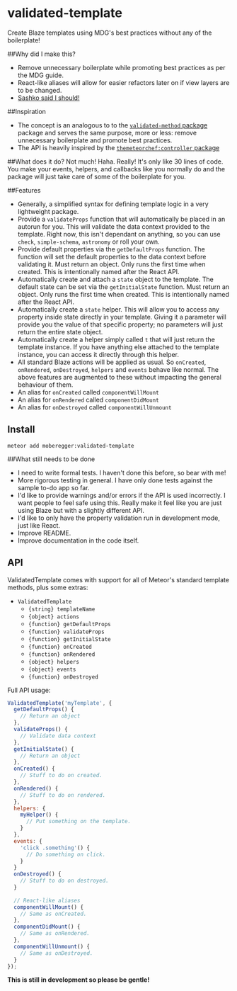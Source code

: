 # validated-template
Create Blaze templates using MDG's best practices without any of the boilerplate!

##Why did I make this?
- Remove unnecessary boilerplate while promoting best practices as per the MDG guide.
- React-like aliases will allow for easier refactors later on if view layers are to be changed.
- [Sashko said I should!](https://forums.meteor.com/t/similarities-between-react-and-blaze/15883/6?u=moberegger)

##Inspiration
- The concept is an analogous to to the  [`validated-method` package](https://atmospherejs.com/mdg/validated-method)  package and serves the same purpose, more or less: remove unnecessary boilerplate and promote best practices. 
- The API is heavily inspired by the [`themeteorchef:controller` package](https://atmospherejs.com/themeteorchef/controller)

##What does it do?
Not much! Haha. Really! It's only like 30 lines of code. You make your events, helpers, and callbacks like you normally do and the package will just take care of some of the boilerplate for you.

##Features
- Generally, a simplified syntax for defining template logic in a very lightweight package.
- Provide a `validateProps` function that will automatically be placed in an autorun for you. This will validate the data context provided to the template. Right now, this isn't dependant on anything, so you can use `check`, `simple-schema`, `astronomy` or roll your own.
- Provide default properties via the `getDefaultProps` function. The function will set the default properties to the data context before validating it. Must return an object. Only runs the first time when created. This is intentionally named after the React API.
- Automatically create and attach a `state` object to the template. The default state can be set via the `getInitialState` function. Must return an object. Only runs the first time when created. This is intentionally named after the React API.
- Automatically create a `state` helper. This will allow you to access any property inside state directly in your template. Giving it a parameter will provide you the value of that specific property; no parameters will just return the entire state object.
- Automatically create a helper simply called `t` that will just return the template instance. If you have anything else attached to the template instance, you can access it directly through this helper.
- All standard Blaze actions will be applied as usual. So `onCreated`, `onRendered`, `onDestroyed`, `helpers` and `events` behave like normal. The above features are augmented to these without impacting the general behaviour of them.
- An alias for `onCreated` called `componentWillMount`
- An alias for `onRendered` called `componentDidMount`
- An alias for `onDestroyed` called `componentWillUnmount `

## Install
`meteor add moberegger:validated-template`

##What still needs to be done
- I need to write formal tests. I haven't done this before, so bear with me!
- More rigorous testing in general. I have only done tests against the sample to-do app so far.
- I'd like to provide warnings and/or errors if the API is used incorrectly. I want people to feel safe using this. Really make it feel like you are just using Blaze but with a slightly different API.
- I'd like to only have the property validation run in development mode, just like React.
- Improve README.
- Improve documentation in the code itself.

## API
ValidatedTemplate comes with support for all of Meteor's standard template methods, plus some extras:

- `ValidatedTemplate`
   - `{string} templateName`
   - `{object} actions`
    - `{function} getDefaultProps`
    - `{function} validateProps`
    - `{function} getInitialState`
    - `{function} onCreated`
    - `{function} onRendered`
    - `{object} helpers`
    - `{object} events`
    - `{function} onDestroyed`

Full API usage:

```js
ValidatedTemplate('myTemplate', {
  getDefaultProps() {
    // Return an object
  },
  validateProps() {
    // Validate data context
  },
  getInitialState() {
    // Return an object
  },
  onCreated() {
    // Stuff to do on created.
  },
  onRendered() {
    // Stuff to do on rendered.
  },
  helpers: {
    myHelper() {
      // Put something on the template.
    }
  },
  events: {
    'click .something'() {
      // Do something on click.
    }
  }
  onDestroyed() {
    // Stuff to do on destroyed.
  }
  
  // React-like aliases
  componentWillMount() {
    // Same as onCreated.
  },
  componentDidMount() {
    // Same as onRendered.
  },
  componentWillUnmount() {
    // Same as onDestroyed.
  }
});
```

**This is still in development so please be gentle!**
